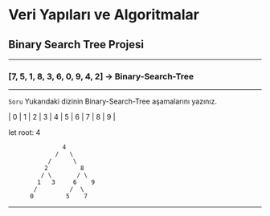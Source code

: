 
# Veri Yapıları ve Algoritmalar

## Binary Search Tree Projesi
*****

### [7, 5, 1, 8, 3, 6, 0, 9, 4, 2]  -> Binary-Search-Tree
*****
`Soru` Yukarıdaki dizinin Binary-Search-Tree aşamalarını yazınız.

| 0 | 1 | 2 | 3 | 4 | 5 | 6 | 7 | 8 | 9 |



let root: 4

                   4
                 /   \
               /      \
              2         8 
             / \       / \
            1   3     6    9
           /         /  \  
          0         5    7

*****
